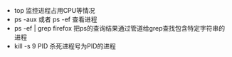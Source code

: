 - top 监控进程占用CPU等情况
- ps -aux 或者 ps -ef 查看进程
- ps -ef | grep firefox 把ps的查询结果通过管道给grep查找包含特定字符串的进程
- kill -s 9 PID 杀死进程号为PID的进程